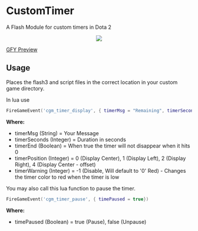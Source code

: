 # CustomTimer
A Flash Module for custom timers in Dota 2

<p align="center">
  <img src="https://raw.githubusercontent.com/ynohtna92/CustomTimer/master/src/CustomTimerPreview.PNG"/>
</p>

[GFY Preview](https://gfycat.com/OfficialCautiousCaimanlizard)

Usage
-----
Places the flash3 and script files in the correct location in your custom game directory.

In lua use  
````lua
FireGameEvent('cgm_timer_display', { timerMsg = "Remaining", timerSeconds = 10, timerWarning = 10, timerEnd = true, timerPosition = 0})
````
**Where:**
- timerMsg (String) = Your Message
- timerSeconds (Integer) = Duration in seconds
- timerEnd (Boolean) = When true the timer will not disappear when it hits 0
- timerPosition (Integer) = 0 (Display Center), 1 (Display Left), 2 (Display Right), 4 (Display Center - offset)
- timerWarning (Integer) = -1 (Disable, Will default to '0' Red) - Changes the timer color to red when the timer is low
  
You may also call this lua function to pause the timer.  
```lua
FireGameEvent('cgm_timer_pause', { timePaused = true})
```
  
**Where:**
- timePaused (Boolean) = true (Pause), false (Unpause)
